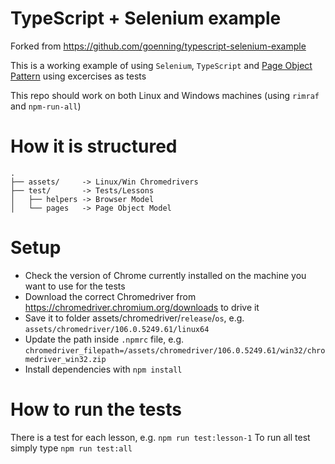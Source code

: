 # TypeScript + Selenium example

Forked from https://github.com/goenning/typescript-selenium-example


This is a working example of using `Selenium`, `TypeScript` and [Page Object Pattern](https://martinfowler.com/bliki/PageObject.html) using excercises as tests

This repo should work on both Linux and Windows machines (using `rimraf` and `npm-run-all`)

# How it is structured

```
.
├── assets/     -> Linux/Win Chromedrivers
├── test/       -> Tests/Lessons
│   ├── helpers -> Browser Model
│   └── pages   -> Page Object Model
```

# Setup
* Check the version of Chrome currently installed on the machine you want to use for the tests
* Download the correct Chromedriver from https://chromedriver.chromium.org/downloads to drive it
* Save it to folder assets/chromedriver/`release`/`os`, e.g. `assets/chromedriver/106.0.5249.61/linux64`
* Update the path inside `.npmrc` file, e.g. `chromedriver_filepath=/assets/chromedriver/106.0.5249.61/win32/chromedriver_win32.zip`
* Install dependencies with `npm install`


# How to run the tests
There is a test for each lesson, e.g. `npm run test:lesson-1`
To run all test simply type `npm run test:all`